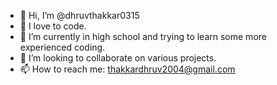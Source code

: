 - 👋 Hi, I’m @dhruvthakkar0315
- 👀 I love to code.
- 🌱 I’m currently in high school and trying to learn some more experienced coding.
- 💞️ I’m looking to collaborate on various projects.
- 📫 How to reach me: thakkardhruv2004@gmail.com

<!---
dhruvthakkar0315/dhruvthakkar0315 is a ✨ special ✨ repository because its `README.md` (this file) appears on your GitHub profile.
You can click the Preview link to take a look at your changes.
--->
